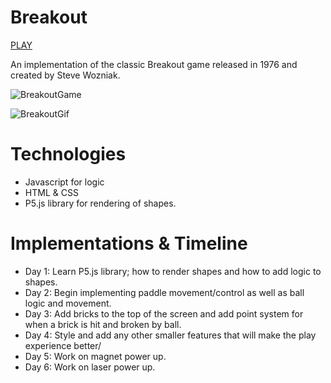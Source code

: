 # Breakout
[PLAY](https://01omartorres.github.io/Breakout)

An implementation of the classic Breakout game released in 1976 and created by Steve Wozniak.

![BreakoutGame](https://raw.githubusercontent.com/01omartorres/Breakout/master/images/breakout_welcome_screen.png)

![BreakoutGif](https://raw.githubusercontent.com/01omartorres/Breakout/master/images/breakout_video.gif)

# Technologies

* Javascript for logic
* HTML & CSS
* P5.js library for rendering of shapes.

# Implementations & Timeline

* Day 1: Learn P5.js library; how to render shapes and how to add logic to shapes.
* Day 2: Begin implementing paddle movement/control as well as ball logic and movement.
* Day 3: Add bricks to the top of the screen and add point system for when a brick is hit and broken by ball.
* Day 4: Style and add any other smaller features that will make the play experience better/
* Day 5: Work on magnet power up.
* Day 6: Work on laser power up.

